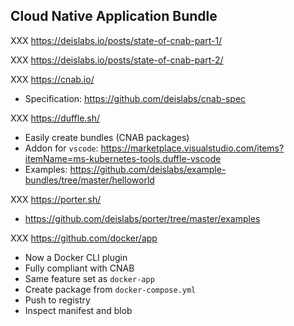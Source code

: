 ## Cloud Native Application Bundle

XXX https://deislabs.io/posts/state-of-cnab-part-1/

XXX https://deislabs.io/posts/state-of-cnab-part-2/

XXX https://cnab.io/

- Specification: https://github.com/deislabs/cnab-spec

XXX https://duffle.sh/

- Easily create bundles (CNAB packages)
- Addon for `vscode`: https://marketplace.visualstudio.com/items?itemName=ms-kubernetes-tools.duffle-vscode
- Examples: https://github.com/deislabs/example-bundles/tree/master/helloworld

XXX https://porter.sh/

- https://github.com/deislabs/porter/tree/master/examples

XXX https://github.com/docker/app

- Now a Docker CLI plugin
- Fully compliant with CNAB
- Same feature set as `docker-app`
- Create package from `docker-compose.yml`
- Push to registry
- Inspect manifest and blob